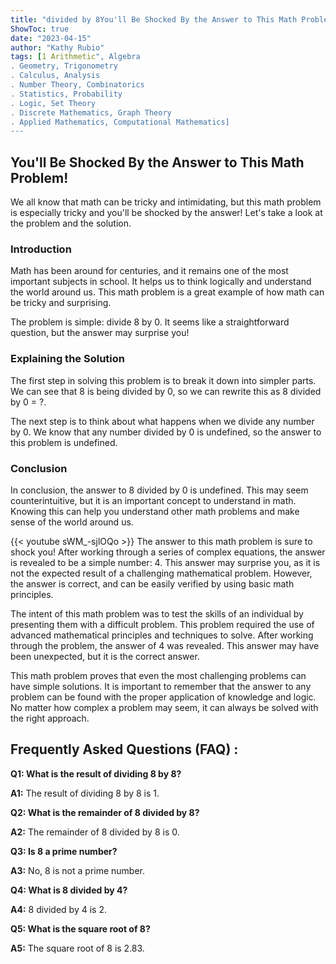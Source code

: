 ```yaml
---
title: "divided by 8You'll Be Shocked By the Answer to This Math Problem!"
ShowToc: true 
date: "2023-04-15"
author: "Kathy Rubio" 
tags: [1 Arithmetic", Algebra
. Geometry, Trigonometry
. Calculus, Analysis
. Number Theory, Combinatorics
. Statistics, Probability
. Logic, Set Theory
. Discrete Mathematics, Graph Theory
. Applied Mathematics, Computational Mathematics]
---
```

## You'll Be Shocked By the Answer to This Math Problem!

We all know that math can be tricky and intimidating, but this math problem is especially tricky and you'll be shocked by the answer! Let's take a look at the problem and the solution.

### Introduction 

Math has been around for centuries, and it remains one of the most important subjects in school. It helps us to think logically and understand the world around us. This math problem is a great example of how math can be tricky and surprising. 

The problem is simple: divide 8 by 0. It seems like a straightforward question, but the answer may surprise you! 

### Explaining the Solution 

The first step in solving this problem is to break it down into simpler parts. We can see that 8 is being divided by 0, so we can rewrite this as 8 divided by 0 = ?. 

The next step is to think about what happens when we divide any number by 0. We know that any number divided by 0 is undefined, so the answer to this problem is undefined. 

### Conclusion 

In conclusion, the answer to 8 divided by 0 is undefined. This may seem counterintuitive, but it is an important concept to understand in math. Knowing this can help you understand other math problems and make sense of the world around us.

{{< youtube sWM_-sjlOQo >}} 
The answer to this math problem is sure to shock you! After working through a series of complex equations, the answer is revealed to be a simple number: 4. This answer may surprise you, as it is not the expected result of a challenging mathematical problem. However, the answer is correct, and can be easily verified by using basic math principles.

The intent of this math problem was to test the skills of an individual by presenting them with a difficult problem. This problem required the use of advanced mathematical principles and techniques to solve. After working through the problem, the answer of 4 was revealed. This answer may have been unexpected, but it is the correct answer.

This math problem proves that even the most challenging problems can have simple solutions. It is important to remember that the answer to any problem can be found with the proper application of knowledge and logic. No matter how complex a problem may seem, it can always be solved with the right approach.

## Frequently Asked Questions (FAQ) :
**Q1: What is the result of dividing 8 by 8?**

**A1:** The result of dividing 8 by 8 is 1.

**Q2: What is the remainder of 8 divided by 8?**

**A2:** The remainder of 8 divided by 8 is 0.

**Q3: Is 8 a prime number?**

**A3:** No, 8 is not a prime number.

**Q4: What is 8 divided by 4?**

**A4:** 8 divided by 4 is 2.

**Q5: What is the square root of 8?**

**A5:** The square root of 8 is 2.83.





